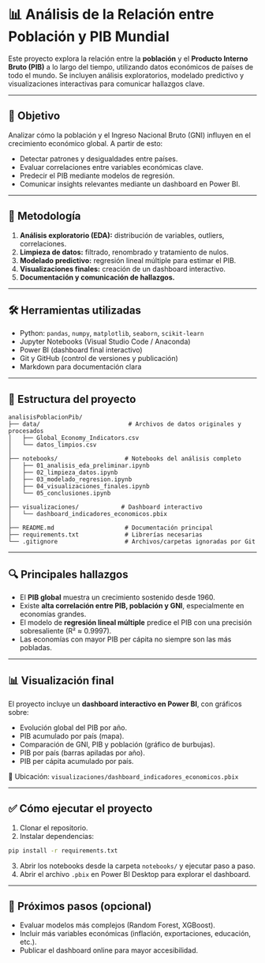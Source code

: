 # 📊 Análisis de la Relación entre Población y PIB Mundial

Este proyecto explora la relación entre la **población** y el **Producto Interno Bruto (PIB)** a lo largo del tiempo, utilizando datos económicos de países de todo el mundo. Se incluyen análisis exploratorios, modelado predictivo y visualizaciones interactivas para comunicar hallazgos clave.

---

## 🎯 Objetivo

Analizar cómo la población y el Ingreso Nacional Bruto (GNI) influyen en el crecimiento económico global. A partir de esto:

* Detectar patrones y desigualdades entre países.
* Evaluar correlaciones entre variables económicas clave.
* Predecir el PIB mediante modelos de regresión.
* Comunicar insights relevantes mediante un dashboard en Power BI.

---

## 🧠 Metodología

1. **Análisis exploratorio (EDA):** distribución de variables, outliers, correlaciones.
2. **Limpieza de datos:** filtrado, renombrado y tratamiento de nulos.
3. **Modelado predictivo:** regresión lineal múltiple para estimar el PIB.
4. **Visualizaciones finales:** creación de un dashboard interactivo.
5. **Documentación y comunicación de hallazgos.**

---

## 🛠️ Herramientas utilizadas

* Python: `pandas`, `numpy`, `matplotlib`, `seaborn`, `scikit-learn`
* Jupyter Notebooks (Visual Studio Code / Anaconda)
* Power BI (dashboard final interactivo)
* Git y GitHub (control de versiones y publicación)
* Markdown para documentación clara

---

## 📁 Estructura del proyecto

```
analisisPoblacionPib/
├── data/                         # Archivos de datos originales y procesados
│   ├── Global_Economy_Indicators.csv
│   └── datos_limpios.csv
│
├── notebooks/                   # Notebooks del análisis completo
│   ├── 01_analisis_eda_preliminar.ipynb
│   ├── 02_limpieza_datos.ipynb
│   ├── 03_modelado_regresion.ipynb
│   ├── 04_visualizaciones_finales.ipynb
│   └── 05_conclusiones.ipynb
│
├── visualizaciones/            # Dashboard interactivo
│   └── dashboard_indicadores_economicos.pbix
│
├── README.md                    # Documentación principal
├── requirements.txt             # Librerías necesarias
└── .gitignore                   # Archivos/carpetas ignoradas por Git
```

---

## 🔍 Principales hallazgos

* El **PIB global** muestra un crecimiento sostenido desde 1960.
* Existe **alta correlación entre PIB, población y GNI**, especialmente en economías grandes.
* El modelo de **regresión lineal múltiple** predice el PIB con una precisión sobresaliente (R² ≈ 0.9997).
* Las economías con mayor PIB per cápita no siempre son las más pobladas.

---

## 📊 Visualización final

El proyecto incluye un **dashboard interactivo en Power BI**, con gráficos sobre:

* Evolución global del PIB por año.
* PIB acumulado por país (mapa).
* Comparación de GNI, PIB y población (gráfico de burbujas).
* PIB por país (barras apiladas por año).
* PIB per cápita acumulado por país.

📁 Ubicación: `visualizaciones/dashboard_indicadores_economicos.pbix`

---

## ✅ Cómo ejecutar el proyecto

1. Clonar el repositorio.
2. Instalar dependencias:

```bash
pip install -r requirements.txt
```

3. Abrir los notebooks desde la carpeta `notebooks/` y ejecutar paso a paso.
4. Abrir el archivo `.pbix` en Power BI Desktop para explorar el dashboard.

---

## 🚀 Próximos pasos (opcional)

* Evaluar modelos más complejos (Random Forest, XGBoost).
* Incluir más variables económicas (inflación, exportaciones, educación, etc.).
* Publicar el dashboard online para mayor accesibilidad.
